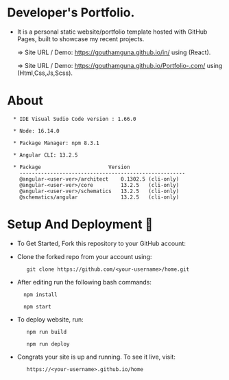 # Developer's Portfolio.
  
   * It is a personal static website/portfolio template hosted with GitHub Pages, built to showcase my recent projects.
   
       => Site URL / Demo: https://gouthamguna.github.io/in/ using (React).
       
       => Site URL / Demo:  https://gouthamguna.github.io/Portfolio-.com/ using (Html,Css,Js,Scss).
        
# About

      * IDE Visual Sudio Code version : 1.66.0
      
      * Node: 16.14.0
      
      * Package Manager: npm 8.3.1
      
      * Angular CLI: 13.2.5
      
      * Package                      Version
        ------------------------------------------------------
        @angular-<user-ver>/architect    0.1302.5 (cli-only)
        @angular-<user-ver>/core         13.2.5   (cli-only)
        @angular-<user-ver>/schematics   13.2.5   (cli-only)
        @schematics/angular              13.2.5   (cli-only)
        
      
# Setup And Deployment 🔧

  * To Get Started, Fork this repository to your GitHub account:

  * Clone the forked repo from your account using:
  
           git clone https://github.com/<your-username>/home.git
  
  * After editing run the following bash commands:
  
          npm install
          
          npm start
  
 * To deploy website, run:
  
          npm run build
         
          npm run deploy
  
* Congrats your site is up and running. To see it live, visit:
  
         https://<your-username>.github.io/home

